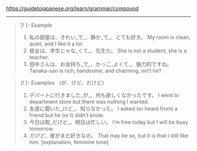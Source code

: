 https://guidetojapanese.org/learn/grammar/compound

---

> [! ]- Example
> 1. 私の部屋は、きれい_で_、静か_で_、とても好き。 My room is clean, quiet, and I like it a lot.
> 2. 彼女は、学生じゃな_くて_、先生だ。 She is not a student, she is a teacher.
> 3. 田中さんは、お金持ち_で_、かっこ_よくて_、魅力的ですね。 Tanaka-san is rich, handsome, and charming, isn’t he?

> [! ]- Examples （が、けど、だけど）
> 1. デパートに行きました_が_、何も欲しくなかったです。 I went to department store but there was nothing I wanted.
> 2. 友達に聞いた_けど_、知らなかった。 I asked (or heard from) a friend but he (or I) didn’t know.
> 3. 今日は暇_だけど_、明日は忙しい。 I’m free today but I will be busy tomorrow.
> 4. _だけど_、彼がまだ好きなの。 That may be so, but it is that I still like him. [explanation, feminine tone]